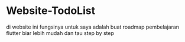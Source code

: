 # Website-TodoList
di website ini fungsinya untuk saya adalah buat roadmap pembelajaran flutter biar lebih mudah dan tau step by step
